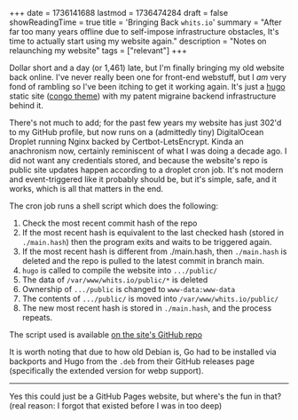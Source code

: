 +++
date = 1736141688
lastmod = 1736474284
draft = false
showReadingTime = true
title = 'Bringing Back `whits.io`'
summary = "After far too many years offline due to self-impose infrastructure obstacles, It's time to actually start using my website again."
description = "Notes on relaunching my website"
tags = ["relevant"]
+++

Dollar short and a day (or 1,461) late, but I'm finally bringing my old website back online. I've never really been one for front-end webstuff, but I *am* very fond of rambling so I've been itching to get it working again. It's just a [hugo](https://gohugo.io) static site ([congo theme](https://jpanther.github.io/congo/)) with my patent migraine backend infrastructure behind it.

There's not much to add; for the past few years my website has just 302'd to my GitHub profile, but now runs on a (admittedly tiny) DigitalOcean Droplet running Nginx backed by Certbot-LetsEncrypt. Kinda an anachronism now, certainly reminiscent of what I was doing a decade ago. I did not want any credentials stored, and because the website's repo is public site updates happen according to a droplet cron job. It's not modern and event-triggered like it probably should be, but it's simple, safe, and it works, which is all that matters in the end.

The cron job runs a shell script which does the following:

1. Check the most recent commit hash of the repo
2. If the most recent hash is equivalent to the last checked hash (stored in `./main.hash`) then the program exits and waits to be triggered again.
3. If the most recent hash is different from ./main.hash, then `./main.hash` is deleted and the repo is pulled to the latest commit in branch main.
4. `hugo` is called to compile the website into `.../public/`
5. The data of `/var/www/whits.io/public/*` is deleted
6. Ownership of `.../public` is changed to `www-data:www-data`
7. The contents of `.../public/` is moved into `/var/www/whits.io/public/`
8. The new most recent hash is stored in `./main.hash`, and the process repeats.

The script used is available [on the site's GitHub repo](https://github.com/whit-colm/whitsio/blob/main/refresh.sh)

It is worth noting that due to how old Debian is, Go had to be installed via backports and Hugo from the `.deb` from their GitHub releases page (specifically the extended version for webp support).

---

Yes this could just be a GitHub Pages website, but where's the fun in that? (real reason: I forgot that existed before I was in too deep)